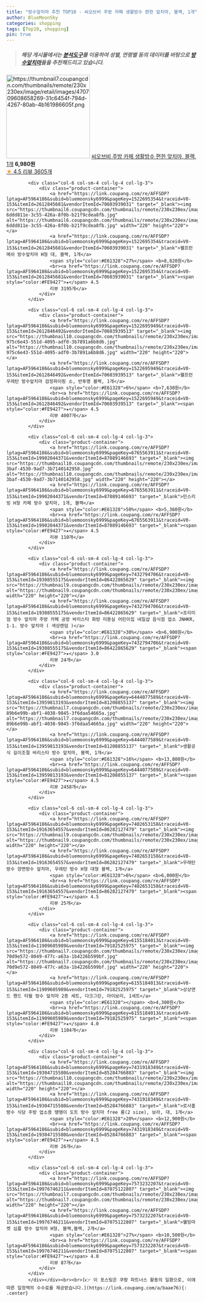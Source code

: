 ```yaml
---
title: "방수앞치마 추천 TOP10 - 씨오브비 주방 카페 생활방수 편한 앞치마, 블랙, 1개"
author: BlueMoonSky
categories: shopping
tags: [Top10, shopping]
pin: true
---
```


> ##### 해당 게시물에서는 [**분석도구**](https://itemscout.io/)를 이용하여 **성별**, **연령별** 등의 데이터를 바탕으로 [**방수앞치마**](https://link.coupang.com/a/baae76)들을 추천해드리고 있습니다.
<div class="container"><div class="row">
            <div class="col-6 col-sm-4 col-lg-4 col-lg-3">
                <div class="product-container">
                    <a href="https://link.coupang.com/re/AFFSDP?lptag=AF5964186&subid=bluemoonsky6999&pageKey=6443464150&traceid=V0-153&itemId=13956351837&vendorItemId=81205424871" target="_blank"><img src="https://thumbnail7.coupangcdn.com/thumbnails/remote/230x230ex/image/retail/images/470709608658269-31c6454f-794d-4267-80ab-4b161986605f.png" alt="https://thumbnail7.coupangcdn.com/thumbnails/remote/230x230ex/image/retail/images/470709608658269-31c6454f-794d-4267-80ab-4b161986605f.png" width="220" height="220"></a>
                    <a href="https://link.coupang.com/re/AFFSDP?lptag=AF5964186&subid=bluemoonsky6999&pageKey=6443464150&traceid=V0-153&itemId=13956351837&vendorItemId=81205424871" target="_blank">씨오브비 주방 카페 생활방수 편한 앞치마, 블랙, 1개</a>
                    <span style="color:#E61328"></span> <b>6,980원</b>
                    <br><a href="https://link.coupang.com/re/AFFSDP?lptag=AF5964186&subid=bluemoonsky6999&pageKey=6443464150&traceid=V0-153&itemId=13956351837&vendorItemId=81205424871" target="_blank"><span style="color:#FE9427">★</span> 4.5
                    리뷰 3605개</a>
                </div>
            </div>
            
            <div class="col-6 col-sm-4 col-lg-4 col-lg-3">
                <div class="product-container">
                    <a href="https://link.coupang.com/re/AFFSDP?lptag=AF5964186&subid=bluemoonsky6999&pageKey=1522695354&traceid=V0-153&itemId=2612845681&vendorItemId=70603939031" target="_blank"><img src="https://thumbnail6.coupangcdn.com/thumbnails/remote/230x230ex/image/retail/images/4345883117110448-6ddd811e-3c55-426a-8f0b-b21f9cdea8fb.jpg" alt="https://thumbnail6.coupangcdn.com/thumbnails/remote/230x230ex/image/retail/images/4345883117110448-6ddd811e-3c55-426a-8f0b-b21f9cdea8fb.jpg" width="220" height="220"></a>
                    <a href="https://link.coupang.com/re/AFFSDP?lptag=AF5964186&subid=bluemoonsky6999&pageKey=1522695354&traceid=V0-153&itemId=2612845681&vendorItemId=70603939031" target="_blank">웰프런 메쉬 방수앞치마 H형 대, 블랙, 1개</a>
                    <span style="color:#E61328">27%</span> <b>8,820원</b>
                    <br><a href="https://link.coupang.com/re/AFFSDP?lptag=AF5964186&subid=bluemoonsky6999&pageKey=1522695354&traceid=V0-153&itemId=2612845681&vendorItemId=70603939031" target="_blank"><span style="color:#FE9427">★</span> 4.5
                    리뷰 3195개</a>
                </div>
            </div>
            
            <div class="col-6 col-sm-4 col-lg-4 col-lg-3">
                <div class="product-container">
                    <a href="https://link.coupang.com/re/AFFSDP?lptag=AF5964186&subid=bluemoonsky6999&pageKey=1522695949&traceid=V0-153&itemId=2612846492&vendorItemId=70603939513" target="_blank"><img src="https://thumbnail10.coupangcdn.com/thumbnails/remote/230x230ex/image/retail/images/3838256620228850-975c6e43-551d-4095-adf0-3b7891a6b8d6.jpg" alt="https://thumbnail10.coupangcdn.com/thumbnails/remote/230x230ex/image/retail/images/3838256620228850-975c6e43-551d-4095-adf0-3b7891a6b8d6.jpg" width="220" height="220"></a>
                    <a href="https://link.coupang.com/re/AFFSDP?lptag=AF5964186&subid=bluemoonsky6999&pageKey=1522695949&traceid=V0-153&itemId=2612846492&vendorItemId=70603939513" target="_blank">웰프런 우레탄 방수앞치마 검정파이핑 소, 반투명 블랙, 1개</a>
                    <span style="color:#E61328">6%</span> <b>7,630원</b>
                    <br><a href="https://link.coupang.com/re/AFFSDP?lptag=AF5964186&subid=bluemoonsky6999&pageKey=1522695949&traceid=V0-153&itemId=2612846492&vendorItemId=70603939513" target="_blank"><span style="color:#FE9427">★</span> 4.5
                    리뷰 4007개</a>
                </div>
            </div>
            
            <div class="col-6 col-sm-4 col-lg-4 col-lg-3">
                <div class="product-container">
                    <a href="https://link.coupang.com/re/AFFSDP?lptag=AF5964186&subid=bluemoonsky6999&pageKey=6765563911&traceid=V0-153&itemId=19902044371&vendorItemId=87089146693" target="_blank"><img src="https://thumbnail10.coupangcdn.com/thumbnails/remote/230x230ex/image/retail/images/2023/09/05/16/2/ef57b291-3baf-4530-9ad7-3b7140142958.jpg" alt="https://thumbnail10.coupangcdn.com/thumbnails/remote/230x230ex/image/retail/images/2023/09/05/16/2/ef57b291-3baf-4530-9ad7-3b7140142958.jpg" width="220" height="220"></a>
                    <a href="https://link.coupang.com/re/AFFSDP?lptag=AF5964186&subid=bluemoonsky6999&pageKey=6765563911&traceid=V0-153&itemId=19902044371&vendorItemId=87089146693" target="_blank">민스리빙 H형 카페 방수 앞치마, 1개, 블랙</a>
                    <span style="color:#E61328">50%</span> <b>5,360원</b>
                    <br><a href="https://link.coupang.com/re/AFFSDP?lptag=AF5964186&subid=bluemoonsky6999&pageKey=6765563911&traceid=V0-153&itemId=19902044371&vendorItemId=87089146693" target="_blank"><span style="color:#FE9427">★</span> 4.5
                    리뷰 110개</a>
                </div>
            </div>
            
            <div class="col-6 col-sm-4 col-lg-4 col-lg-3">
                <div class="product-container">
                    <a href="https://link.coupang.com/re/AFFSDP?lptag=AF5964186&subid=bluemoonsky6999&pageKey=7432794706&traceid=V0-153&itemId=19308555175&vendorItemId=86422865629" target="_blank"><img src="https://thumbnail9.coupangcdn.com/thumbnails/remote/230x230ex/image/vendor_inventory/e215/faaf1fc09e75884d376f743a02b4ea1552c8c8f8e107efcf94b48943fe95.jpg" alt="https://thumbnail9.coupangcdn.com/thumbnails/remote/230x230ex/image/vendor_inventory/e215/faaf1fc09e75884d376f743a02b4ea1552c8c8f8e107efcf94b48943fe95.jpg" width="220" height="220"></a>
                    <a href="https://link.coupang.com/re/AFFSDP?lptag=AF5964186&subid=bluemoonsky6999&pageKey=7432794706&traceid=V0-153&itemId=19308555175&vendorItemId=86422865629" target="_blank">프리미엄 방수 앞치마 주방 카페 공방 바리스타 화방 미용실 어린이집 네일샵 음식점 업소 JNHKR, 1-1. 방수 앞치마 ( 색상랜덤 )</a>
                    <span style="color:#E61328">30%</span> <b>6,900원</b>
                    <br><a href="https://link.coupang.com/re/AFFSDP?lptag=AF5964186&subid=bluemoonsky6999&pageKey=7432794706&traceid=V0-153&itemId=19308555175&vendorItemId=86422865629" target="_blank"><span style="color:#FE9427">★</span> 3.0
                    리뷰 24개</a>
                </div>
            </div>
            
            <div class="col-6 col-sm-4 col-lg-4 col-lg-3">
                <div class="product-container">
                    <a href="https://link.coupang.com/re/AFFSDP?lptag=AF5964186&subid=bluemoonsky6999&pageKey=6444077589&traceid=V0-153&itemId=13959813193&vendorItemId=81208855137" target="_blank"><img src="https://thumbnail7.coupangcdn.com/thumbnails/remote/230x230ex/image/retail/images/2976874125525923-89b6e99b-abf1-4038-9845-3f6daa54665a.jpg" alt="https://thumbnail7.coupangcdn.com/thumbnails/remote/230x230ex/image/retail/images/2976874125525923-89b6e99b-abf1-4038-9845-3f6daa54665a.jpg" width="220" height="220"></a>
                    <a href="https://link.coupang.com/re/AFFSDP?lptag=AF5964186&subid=bluemoonsky6999&pageKey=6444077589&traceid=V0-153&itemId=13959813193&vendorItemId=81208855137" target="_blank">생활공식 길이조절 바리스타 방수 앞치마, 블랙, 1개</a>
                    <span style="color:#E61328">16%</span> <b>13,800원</b>
                    <br><a href="https://link.coupang.com/re/AFFSDP?lptag=AF5964186&subid=bluemoonsky6999&pageKey=6444077589&traceid=V0-153&itemId=13959813193&vendorItemId=81208855137" target="_blank"><span style="color:#FE9427">★</span> 4.5
                    리뷰 2458개</a>
                </div>
            </div>
            
            <div class="col-6 col-sm-4 col-lg-4 col-lg-3">
                <div class="product-container">
                    <a href="https://link.coupang.com/re/AFFSDP?lptag=AF5964186&subid=bluemoonsky6999&pageKey=7402653158&traceid=V0-153&itemId=19163654557&vendorItemId=86282127479" target="_blank"><img src="https://thumbnail9.coupangcdn.com/thumbnails/remote/230x230ex/image/vendor_inventory/cfa5/ad69c0ba188940d69bca344f91bdfcf1ecb3458e056de04e27e5afee0488.jpg" alt="https://thumbnail9.coupangcdn.com/thumbnails/remote/230x230ex/image/vendor_inventory/cfa5/ad69c0ba188940d69bca344f91bdfcf1ecb3458e056de04e27e5afee0488.jpg" width="220" height="220"></a>
                    <a href="https://link.coupang.com/re/AFFSDP?lptag=AF5964186&subid=bluemoonsky6999&pageKey=7402653158&traceid=V0-153&itemId=19163654557&vendorItemId=86282127479" target="_blank">우레탄방수 양면방수 앞치마, 우레탄 방수 H형 대형 블랙, 1개</a>
                    <span style="color:#E61328">6%</span> <b>6,000원</b>
                    <br><a href="https://link.coupang.com/re/AFFSDP?lptag=AF5964186&subid=bluemoonsky6999&pageKey=7402653158&traceid=V0-153&itemId=19163654557&vendorItemId=86282127479" target="_blank"><span style="color:#FE9427">★</span> 4.5
                    리뷰 25개</a>
                </div>
            </div>
            
            <div class="col-6 col-sm-4 col-lg-4 col-lg-3">
                <div class="product-container">
                    <a href="https://link.coupang.com/re/AFFSDP?lptag=AF5964186&subid=bluemoonsky6999&pageKey=6155184013&traceid=V0-153&itemId=11909605989&vendorItemId=79182525975" target="_blank"><img src="https://thumbnail7.coupangcdn.com/thumbnails/remote/230x230ex/image/retail/images/5057566472316469-70d9e572-8049-477c-a63a-1b4226b599bf.jpg" alt="https://thumbnail7.coupangcdn.com/thumbnails/remote/230x230ex/image/retail/images/5057566472316469-70d9e572-8049-477c-a63a-1b4226b599bf.jpg" width="220" height="220"></a>
                    <a href="https://link.coupang.com/re/AFFSDP?lptag=AF5964186&subid=bluemoonsky6999&pageKey=6155184013&traceid=V0-153&itemId=11909605989&vendorItemId=79182525975" target="_blank">상상앤드 핸드 타월 방수 앞치마 2종 세트, 다크그린, 아이보리, 1세트</a>
                    <span style="color:#E61328"></span> <b>4,300원</b>
                    <br><a href="https://link.coupang.com/re/AFFSDP?lptag=AF5964186&subid=bluemoonsky6999&pageKey=6155184013&traceid=V0-153&itemId=11909605989&vendorItemId=79182525975" target="_blank"><span style="color:#FE9427">★</span> 4.0
                    리뷰 1104개</a>
                </div>
            </div>
            
            <div class="col-6 col-sm-4 col-lg-4 col-lg-3">
                <div class="product-container">
                    <a href="https://link.coupang.com/re/AFFSDP?lptag=AF5964186&subid=bluemoonsky6999&pageKey=7431918349&traceid=V0-153&itemId=19304715580&vendorItemId=85284766883" target="_blank"><img src="https://thumbnail10.coupangcdn.com/thumbnails/remote/230x230ex/image/vendor_inventory/066e/2827dde24b47817ccb555345a06697a01926ff1802eca85ed399807afc33.jpg" alt="https://thumbnail10.coupangcdn.com/thumbnails/remote/230x230ex/image/vendor_inventory/066e/2827dde24b47817ccb555345a06697a01926ff1802eca85ed399807afc33.jpg" width="220" height="220"></a>
                    <a href="https://link.coupang.com/re/AFFSDP?lptag=AF5964186&subid=bluemoonsky6999&pageKey=7431918349&traceid=V0-153&itemId=19304715580&vendorItemId=85284766883" target="_blank">로사홈 방수 식당 주방 업소용 땡땡이 도트 방수 앞치마 free 롱(2 size), 보라, 대, 1개</a>
                    <span style="color:#E61328">20%</span> <b>12,900원</b>
                    <br><a href="https://link.coupang.com/re/AFFSDP?lptag=AF5964186&subid=bluemoonsky6999&pageKey=7431918349&traceid=V0-153&itemId=19304715580&vendorItemId=85284766883" target="_blank"><span style="color:#FE9427">★</span> 4.5
                    리뷰 26개</a>
                </div>
            </div>
            
            <div class="col-6 col-sm-4 col-lg-4 col-lg-3">
                <div class="product-container">
                    <a href="https://link.coupang.com/re/AFFSDP?lptag=AF5964186&subid=bluemoonsky6999&pageKey=7573232207&traceid=V0-153&itemId=19976746211&vendorItemId=87075122807" target="_blank"><img src="https://thumbnail7.coupangcdn.com/thumbnails/remote/230x230ex/image/vendor_inventory/59e5/fbdc28488fa8b8ed73d03dcd102114bd19a29bb73f8d398f011a31c79fc0.jpg" alt="https://thumbnail7.coupangcdn.com/thumbnails/remote/230x230ex/image/vendor_inventory/59e5/fbdc28488fa8b8ed73d03dcd102114bd19a29bb73f8d398f011a31c79fc0.jpg" width="220" height="220"></a>
                    <a href="https://link.coupang.com/re/AFFSDP?lptag=AF5964186&subid=bluemoonsky6999&pageKey=7573232207&traceid=V0-153&itemId=19976746211&vendorItemId=87075122807" target="_blank">웰빙마켓 심플 방수 앞치마 H형, 블랙,블랙, 2개</a>
                    <span style="color:#E61328">27%</span> <b>10,500원</b>
                    <br><a href="https://link.coupang.com/re/AFFSDP?lptag=AF5964186&subid=bluemoonsky6999&pageKey=7573232207&traceid=V0-153&itemId=19976746211&vendorItemId=87075122807" target="_blank"><span style="color:#FE9427">★</span> 4.0
                    리뷰 87개</a>
                </div>
            </div>
            </div></div><br><br>[👉 이 포스팅은 쿠팡 파트너스 활동의 일환으로, 이에 따른 일정액의 수수료를 제공받습니다.](https://link.coupang.com/a/baae76){: .center}